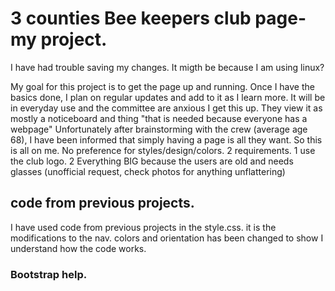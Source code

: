 # 3 counties Bee keepers club page- my project. 
I have had trouble saving my changes. 
It migth be because I am using linux? 

My goal for this project is to get the page up and running. 
Once I have the basics done, I plan on regular updates and add to it as I learn more.
It will be in everyday use and the committee are anxious I get this up.
They view it as mostly a noticeboard and thing "that is needed because everyone has a webpage"
Unfortunately after brainstorming with the crew (average age 68),
I have been informed that simply having a page is all they want. 
So this is all on me. 
No preference for styles/design/colors. 
2 requirements. 1 use the club logo. 
                2 Everything BIG because the users are old and needs glasses
                (unofficial request, check photos for anything unflattering)

## code from previous projects. 
I have used code from previous projects in the style.css.
it is the modifications to the nav. colors and orientation has been changed to show I understand how the code works.

### Bootstrap help. 
